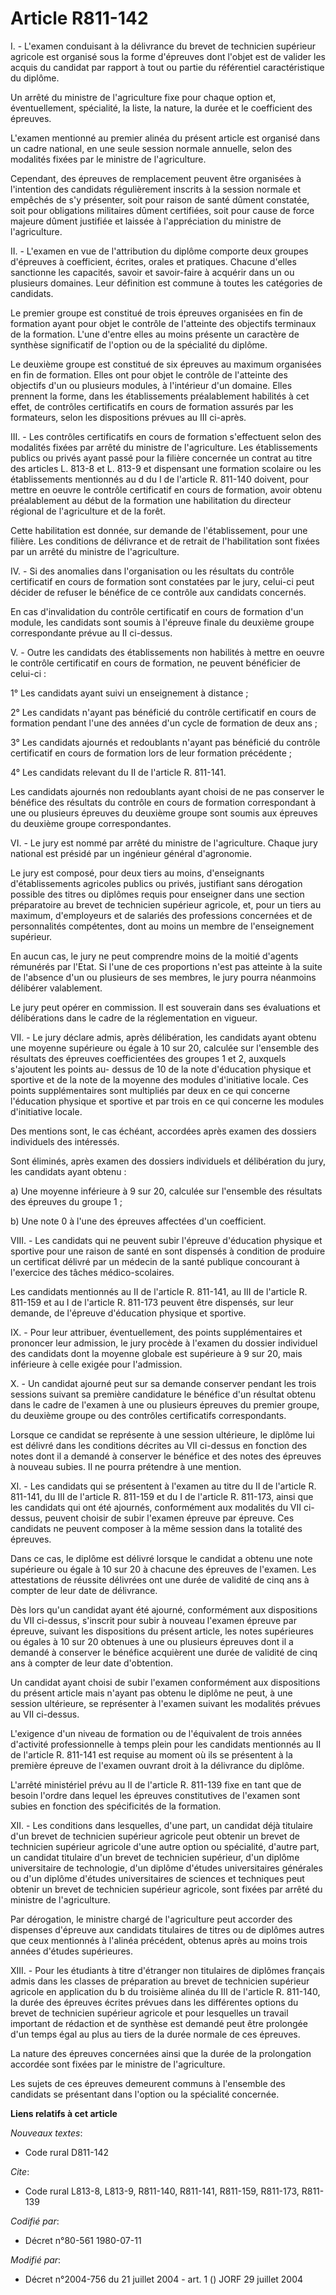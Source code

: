 # Article R811-142

I. - L'examen conduisant à la délivrance du brevet de technicien supérieur agricole est organisé sous la forme d'épreuves
dont l'objet est de valider les acquis du candidat par rapport à tout ou partie du référentiel caractéristique du diplôme.

Un arrêté du ministre de l'agriculture fixe pour chaque option et, éventuellement, spécialité, la liste, la nature, la durée
et le coefficient des épreuves.

L'examen mentionné au premier alinéa du présent article est organisé dans un cadre national, en une seule session normale
annuelle, selon des modalités fixées par le ministre de l'agriculture.

Cependant, des épreuves de remplacement peuvent être organisées à l'intention des candidats régulièrement inscrits à la
session normale et empêchés de s'y présenter, soit pour raison de santé dûment constatée, soit pour obligations militaires
dûment certifiées, soit pour cause de force majeure dûment justifiée et laissée à l'appréciation du ministre de
l'agriculture.

II. - L'examen en vue de l'attribution du diplôme comporte deux groupes d'épreuves à coefficient, écrites, orales et
pratiques. Chacune d'elles sanctionne les capacités, savoir et savoir-faire à acquérir dans un ou plusieurs domaines. Leur
définition est commune à toutes les catégories de candidats.

Le premier groupe est constitué de trois épreuves organisées en fin de formation ayant pour objet le contrôle de l'atteinte
des objectifs terminaux de la formation. L'une d'entre elles au moins présente un caractère de synthèse significatif de
l'option ou de la spécialité du diplôme.

Le deuxième groupe est constitué de six épreuves au maximum organisées en fin de formation. Elles ont pour objet le contrôle
de l'atteinte des objectifs d'un ou plusieurs modules, à l'intérieur d'un domaine. Elles prennent la forme, dans les
établissements préalablement habilités à cet effet, de contrôles certificatifs en cours de formation assurés par les
formateurs, selon les dispositions prévues au III ci-après.

III. - Les contrôles certificatifs en cours de formation s'effectuent selon des modalités fixées par arrêté du ministre de
l'agriculture. Les établissements publics ou privés ayant passé pour la filière concernée un contrat au titre des articles L.
813-8 et L. 813-9 et dispensant une formation scolaire ou les établissements mentionnés au d du I de l'article R. 811-140
doivent, pour mettre en oeuvre le contrôle certificatif en cours de formation, avoir obtenu préalablement au début de la
formation une habilitation du directeur régional de l'agriculture et de la forêt.

Cette habilitation est donnée, sur demande de l'établissement, pour une filière. Les conditions de délivrance et de retrait
de l'habilitation sont fixées par un arrêté du ministre de l'agriculture.

IV. - Si des anomalies dans l'organisation ou les résultats du contrôle certificatif en cours de formation sont constatées
par le jury, celui-ci peut décider de refuser le bénéfice de ce contrôle aux candidats concernés.

En cas d'invalidation du contrôle certificatif en cours de formation d'un module, les candidats sont soumis à l'épreuve
finale du deuxième groupe correspondante prévue au II ci-dessus.

V. - Outre les candidats des établissements non habilités à mettre en oeuvre le contrôle certificatif en cours de formation,
ne peuvent bénéficier de celui-ci :

1° Les candidats ayant suivi un enseignement à distance ;

2° Les candidats n'ayant pas bénéficié du contrôle certificatif en cours de formation pendant l'une des années d'un cycle de
formation de deux ans ;

3° Les candidats ajournés et redoublants n'ayant pas bénéficié du contrôle certificatif en cours de formation lors de leur
formation précédente ;

4° Les candidats relevant du II de l'article R. 811-141.

Les candidats ajournés non redoublants ayant choisi de ne pas conserver le bénéfice des résultats du contrôle en cours de
formation correspondant à une ou plusieurs épreuves du deuxième groupe sont soumis aux épreuves du deuxième groupe
correspondantes.

VI. - Le jury est nommé par arrêté du ministre de l'agriculture. Chaque jury national est présidé par un ingénieur général
d'agronomie.

Le jury est composé, pour deux tiers au moins, d'enseignants d'établissements agricoles publics ou privés, justifiant sans
dérogation possible des titres ou diplômes requis pour enseigner dans une section préparatoire au brevet de technicien
supérieur agricole, et, pour un tiers au maximum, d'employeurs et de salariés des professions concernées et de personnalités
compétentes, dont au moins un membre de l'enseignement supérieur.

En aucun cas, le jury ne peut comprendre moins de la moitié d'agents rémunérés par l'Etat. Si l'une de ces proportions n'est
pas atteinte à la suite de l'absence d'un ou plusieurs de ses membres, le jury pourra néanmoins délibérer valablement.

Le jury peut opérer en commission. Il est souverain dans ses évaluations et délibérations dans le cadre de la réglementation
en vigueur.

VII. - Le jury déclare admis, après délibération, les candidats ayant obtenu une moyenne supérieure ou égale à 10 sur 20,
calculée sur l'ensemble des résultats des épreuves coefficientées des groupes 1 et 2, auxquels s'ajoutent les points au-
dessus de 10 de la note d'éducation physique et sportive et de la note de la moyenne des modules d'initiative locale. Ces
points supplémentaires sont multipliés par deux en ce qui concerne l'éducation physique et sportive et par trois en ce qui
concerne les modules d'initiative locale.

Des mentions sont, le cas échéant, accordées après examen des dossiers individuels des intéressés.

Sont éliminés, après examen des dossiers individuels et délibération du jury, les candidats ayant obtenu :

a) Une moyenne inférieure à 9 sur 20, calculée sur l'ensemble des résultats des épreuves du groupe 1 ;

b) Une note 0 à l'une des épreuves affectées d'un coefficient.

VIII. - Les candidats qui ne peuvent subir l'épreuve d'éducation physique et sportive pour une raison de santé en sont
dispensés à condition de produire un certificat délivré par un médecin de la santé publique concourant à l'exercice des
tâches médico-scolaires.

Les candidats mentionnés au II de l'article R. 811-141, au III de l'article R. 811-159 et au I de l'article R. 811-173
peuvent être dispensés, sur leur demande, de l'épreuve d'éducation physique et sportive.

IX. - Pour leur attribuer, éventuellement, des points supplémentaires et prononcer leur admission, le jury procède à l'examen
du dossier individuel des candidats dont la moyenne globale est supérieure à 9 sur 20, mais inférieure à celle exigée pour
l'admission.

X. - Un candidat ajourné peut sur sa demande conserver pendant les trois sessions suivant sa première candidature le bénéfice
d'un résultat obtenu dans le cadre de l'examen à une ou plusieurs épreuves du premier groupe, du deuxième groupe ou des
contrôles certificatifs correspondants.

Lorsque ce candidat se représente à une session ultérieure, le diplôme lui est délivré dans les conditions décrites au VII
ci-dessus en fonction des notes dont il a demandé à conserver le bénéfice et des notes des épreuves à nouveau subies. Il ne
pourra prétendre à une mention.

XI. - Les candidats qui se présentent à l'examen au titre du II de l'article R. 811-141, du III de l'article R. 811-159 et du
I de l'article R. 811-173, ainsi que les candidats qui ont été ajournés, conformément aux modalités du VII ci-dessus, peuvent
choisir de subir l'examen épreuve par épreuve. Ces candidats ne peuvent composer à la même session dans la totalité des
épreuves.

Dans ce cas, le diplôme est délivré lorsque le candidat a obtenu une note supérieure ou égale à 10 sur 20 à chacune des
épreuves de l'examen. Les attestations de réussite délivrées ont une durée de validité de cinq ans à compter de leur date de
délivrance.

Dès lors qu'un candidat ayant été ajourné, conformément aux dispositions du VII ci-dessus, s'inscrit pour subir à nouveau
l'examen épreuve par épreuve, suivant les dispositions du présent article, les notes supérieures ou égales à 10 sur 20
obtenues à une ou plusieurs épreuves dont il a demandé à conserver le bénéfice acquièrent une durée de validité de cinq ans à
compter de leur date d'obtention.

Un candidat ayant choisi de subir l'examen conformément aux dispositions du présent article mais n'ayant pas obtenu le
diplôme ne peut, à une session ultérieure, se représenter à l'examen suivant les modalités prévues au VII ci-dessus.

L'exigence d'un niveau de formation ou de l'équivalent de trois années d'activité professionnelle à temps plein pour les
candidats mentionnés au II de l'article R. 811-141 est requise au moment où ils se présentent à la première épreuve de
l'examen ouvrant droit à la délivrance du diplôme.

L'arrêté ministériel prévu au II de l'article R. 811-139 fixe en tant que de besoin l'ordre dans lequel les épreuves
constitutives de l'examen sont subies en fonction des spécificités de la formation.

XII. - Les conditions dans lesquelles, d'une part, un candidat déjà titulaire d'un brevet de technicien supérieur agricole
peut obtenir un brevet de technicien supérieur agricole d'une autre option ou spécialité, d'autre part, un candidat titulaire
d'un brevet de technicien supérieur, d'un diplôme universitaire de technologie, d'un diplôme d'études universitaires
générales ou d'un diplôme d'études universitaires de sciences et techniques peut obtenir un brevet de technicien supérieur
agricole, sont fixées par arrêté du ministre de l'agriculture.

Par dérogation, le ministre chargé de l'agriculture peut accorder des dispenses d'épreuve aux candidats titulaires de titres
ou de diplômes autres que ceux mentionnés à l'alinéa précédent, obtenus après au moins trois années d'études supérieures.

XIII. - Pour les étudiants à titre d'étranger non titulaires de diplômes français admis dans les classes de préparation au
brevet de technicien supérieur agricole en application du b du troisième alinéa du III de l'article R. 811-140, la durée des
épreuves écrites prévues dans les différentes options du brevet de technicien supérieur agricole et pour lesquelles un
travail important de rédaction et de synthèse est demandé peut être prolongée d'un temps égal au plus au tiers de la durée
normale de ces épreuves.

La nature des épreuves concernées ainsi que la durée de la prolongation accordée sont fixées par le ministre de
l'agriculture.

Les sujets de ces épreuves demeurent communs à l'ensemble des candidats se présentant dans l'option ou la spécialité
concernée.

**Liens relatifs à cet article**

_Nouveaux textes_:

  - Code rural D811-142

_Cite_:

  - Code rural L813-8, L813-9, R811-140, R811-141, R811-159, R811-173, R811-139

_Codifié par_:

  - Décret n°80-561 1980-07-11

_Modifié par_:

  - Décret n°2004-756 du 21 juillet 2004 - art. 1 () JORF 29 juillet 2004
